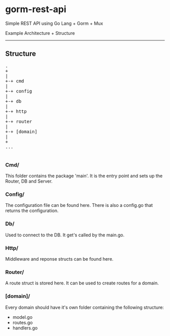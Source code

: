 # gorm-rest-api
Simple REST API using Go Lang + Gorm + Mux


Example Architecture + Structure

---

## Structure

<pre>
.
+
|
+-+ cmd
|
+-+ config
|
+-+ db
|
+-+ http
|
+-+ router
|
+-+ [domain]
|
+
...

</pre>

### Cmd/
This folder contains the package 'main'. It is the entry point and sets up the Router, DB and Server.

### Config/
The configuration file can be found here. There is also a config.go that returns the configuration.

### Db/
Used to connect to the DB. It get's called by the main.go.

### Http/
Middleware and reponse structs can be found here.

### Router/
A route struct is stored here. It can be used to create routes for a domain.

### [domain]/
Every domain should have it's own folder containing the following structure:

- model.go
- routes.go
- handlers.go
